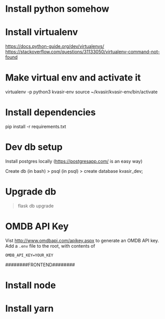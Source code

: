 # Install python somehow

# Install virtualenv
https://docs.python-guide.org/dev/virtualenvs/
https://stackoverflow.com/questions/31133050/virtualenv-command-not-found

# Make virtual env and activate it
virtualenv -p python3 kvasir-env
source ~/kvasir/kvasir-env/bin/activate

# Install dependencies
pip install -r requirements.txt

# Dev db setup
Install postgres locally (https://postgresapp.com/ is an easy way)

Create db
(in bash) > psql
(in psql) > create database kvasir_dev;

# Upgrade db
> flask db upgrade

# OMDB API Key
Vist http://www.omdbapi.com/apikey.aspx to generate an OMDB API key. Add a `.env` file to the root, with contents of
```
OMDB_API_KEY=YOUR_KEY
```

########FRONTEND########
# Install node
# Install yarn
